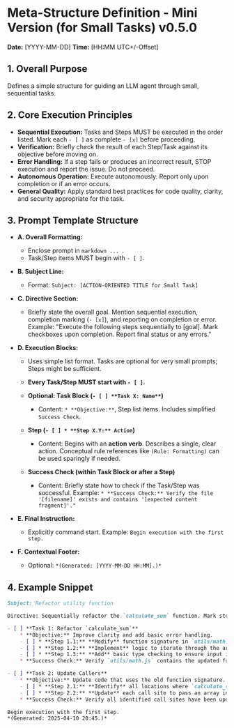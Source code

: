 # Meta-Structure Definition - Mini Version (for Small Tasks) v0.5.0

**Date:** [YYYY-MM-DD]
**Time:** [HH:MM UTC+/-Offset]

## 1. Overall Purpose
Defines a simple structure for guiding an LLM agent through small, sequential tasks.

## 2. Core Execution Principles
* **Sequential Execution:** Tasks and Steps MUST be executed in the order listed. Mark each `- [ ]` as complete `- [x]` before proceeding.
* **Verification:** Briefly check the result of each Step/Task against its objective before moving on.
* **Error Handling:** If a step fails or produces an incorrect result, STOP execution and report the issue. Do not proceed.
* **Autonomous Operation:** Execute autonomously. Report only upon completion or if an error occurs.
* **General Quality:** Apply standard best practices for code quality, clarity, and security appropriate for the task.

## 3. Prompt Template Structure

* **A. Overall Formatting:**
    * Enclose prompt in ```markdown ... ```.
    * Task/Step items MUST begin with `- [ ]`.

* **B. Subject Line:**
    * Format: `Subject: [ACTION-ORIENTED TITLE for Small Task]`

* **C. Directive Section:**
    * Briefly state the overall goal. Mention sequential execution, completion marking (`- [x]`), and reporting on completion or error. Example: "Execute the following steps sequentially to [goal]. Mark checkboxes upon completion. Report final status or any errors."

* **D. Execution Blocks:**
    * Uses simple list format. Tasks are optional for very small prompts; Steps might be sufficient.
    * **Every Task/Step MUST start with `- [ ]`.**

    * **Optional: Task Block (`- [ ] **Task X: Name**`)**
        * Content: `* **Objective:**`, Step list items. Includes simplified `Success Check`.

    * **Step (`- [ ] * **Step X.Y:** Action`)**
        * Content: Begins with an **action verb**. Describes a single, clear action. Conceptual rule references like `(Rule: Formatting)` can be used sparingly if needed.

    * **Success Check (within Task Block or after a Step)**
        * Content: Briefly state how to check if the Task/Step was successful. Example: `* **Success Check:** Verify the file '[filename]' exists and contains '[expected content fragment]'."`

* **E. Final Instruction:**
    * Explicitly command start. Example: `Begin execution with the first step.`

* **F. Contextual Footer:**
    * Optional: `*(Generated: [YYYY-MM-DD HH:MM].)*`

## 4. Example Snippet

```markdown
Subject: Refactor utility function

Directive: Sequentially refactor the `calculate_sum` function. Mark steps complete. Report final status or errors.

- [ ] **Task 1: Refactor `calculate_sum`**
    * **Objective:** Improve clarity and add basic error handling.
    - [ ] * **Step 1.1:** **Modify** function signature in `utils/math.js` to accept an array of numbers instead of two arguments. (Rule: Clarity)
    - [ ] * **Step 1.2:** **Implement** logic to iterate through the array and sum valid numbers.
    - [ ] * **Step 1.3:** **Add** basic type checking to ensure input is an array and elements are numbers. Return `NaN` or throw an error on invalid input. (Rule: Robustness)
    * **Success Check:** Verify `utils/math.js` contains the updated function and it handles array input and non-number elements correctly (manual inspection or simple test case).

- [ ] **Task 2: Update Callers**
    * **Objective:** Update code that uses the old function signature.
    - [ ] * **Step 2.1:** **Identify** all locations where `calculate_sum` is called in the project.
    - [ ] * **Step 2.2:** **Update** each call site to pass an array instead of separate arguments.
    * **Success Check:** Verify all identified call sites have been updated (manual code review or search).

Begin execution with the first step.
*(Generated: 2025-04-10 20:45.)*